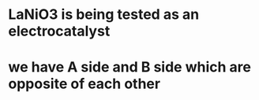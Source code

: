 # LaNiO3 is being tested as an electrocatalyst
# we have A side and B side which are opposite of each other
